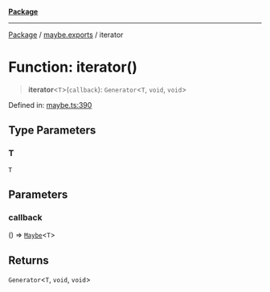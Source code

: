 [**Package**](../../README.md)

***

[Package](../../modules.md) / [maybe.exports](../README.md) / iterator

# Function: iterator()

> **iterator**\<`T`\>(`callback`): `Generator`\<`T`, `void`, `void`\>

Defined in: [maybe.ts:390](https://github.com/AlexXanderGrib/monads-io/blob/d65e47796764202dffd7314b61c2ea9cedbb26e8/src/maybe.ts#L390)

## Type Parameters

### T

`T`

## Parameters

### callback

() => [`Maybe`](../type-aliases/Maybe.md)\<`T`\>

## Returns

`Generator`\<`T`, `void`, `void`\>
